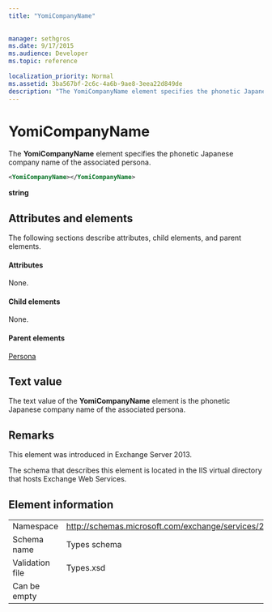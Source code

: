 ```yaml
---
title: "YomiCompanyName"
 
 
manager: sethgros
ms.date: 9/17/2015
ms.audience: Developer
ms.topic: reference
 
localization_priority: Normal
ms.assetid: 3ba567bf-2c6c-4a6b-9ae8-3eea22d849de
description: "The YomiCompanyName element specifies the phonetic Japanese company name of the associated persona."
---
```


# YomiCompanyName

The **YomiCompanyName** element specifies the phonetic Japanese company name of the associated persona. 
  
```XML
<YomiCompanyName></YomiCompanyName>
```

 **string**
## Attributes and elements

The following sections describe attributes, child elements, and parent elements.
  
#### Attributes

None.
  
#### Child elements

None.
  
#### Parent elements

[Persona](persona.md)
  
## Text value

The text value of the **YomiCompanyName** element is the phonetic Japanese company name of the associated persona. 
  
## Remarks

This element was introduced in Exchange Server 2013.
  
The schema that describes this element is located in the IIS virtual directory that hosts Exchange Web Services.
  
## Element information

|||
|:-----|:-----|
|Namespace  <br/> |http://schemas.microsoft.com/exchange/services/2006/types  <br/> |
|Schema name  <br/> |Types schema  <br/> |
|Validation file  <br/> |Types.xsd  <br/> |
|Can be empty  <br/> ||
   

